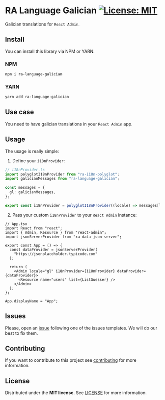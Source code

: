 # RA Language Galician [![License: MIT](https://img.shields.io/badge/License-MIT-brightgreen.svg)](https://opensource.org/licenses/MIT)

Galician translations for `React Admin`.

## Install

You can install this library via NPM or YARN.

### NPM

```bash
npm i ra-language-galician
```

### YARN

```bash
yarn add ra-language-galician
```

## Use case

You need to have galician translations in your `React Admin` app.

## Usage

The usage is really simple:

1. Define your `i18nProvider`:

```ts
// i18nProvider.ts
import polyglotI18nProvider from "ra-i18n-polyglot";
import galicianMessages from "ra-language-galician";

const messages = {
  gl: galicianMessages,
};

export const i18nProvider = polyglotI18nProvider((locale) => messages[locale]);
```

2. Pass your custom `i18nProvider` to your `React Admin` instance:

```tsx
// App.tsx
import React from "react";
import { Admin, Resource } from "react-admin";
import jsonServerProvider from "ra-data-json-server";

export const App = () => {
  const dataProvider = jsonServerProvider(
    "https://jsonplaceholder.typicode.com"
  );

  return (
    <Admin locale="gl" i18nProvider={i18nProvider} dataProvider={dataProvider}>
      <Resource name="users" list={ListGuesser} />
    </Admin>
  );
};

App.displayName = "App";
```

## Issues

Please, open an [issue](https://github.com/earelin/ra-language-galician/issues) following one of the issues templates. We will do our best to fix them.

## Contributing

If you want to contribute to this project see [contributing](https://github.com/earelin/ra-language-galician/blob/trunk/CONTRIBUTING.md) for more information.

## License

Distributed under the **MIT license**. See [LICENSE](https://github.com/earelin/ra-language-galician/blob/trunk/LICENSE) for more information.
